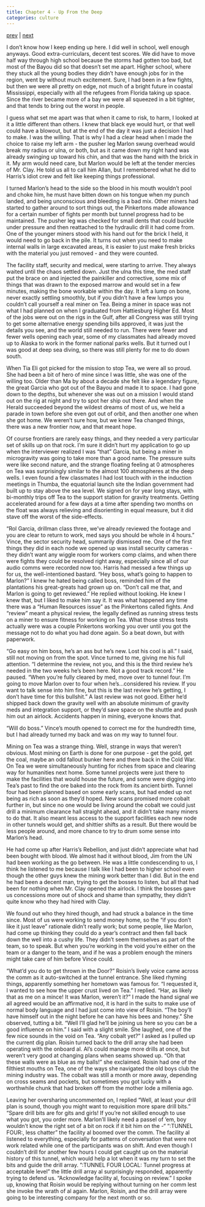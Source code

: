 ```yaml
---
title: Chapter 4 - Up From the Deep
categories: culture
---
```

[prev](3-irrigation) | [next](5-aeration)

I don’t know how I keep ending up here. I did well in school, well enough anyways. Good extra-curriculars, decent test scores. We did have to move half way through high school because the storms had gotten too bad, but most of the Bayou did so that doesn’t set me apart. Higher school, where they stuck all the young bodies they didn’t have enough jobs for in the region, went by without much excitement. Sure, I had been in a few fights, but then we were all pretty on edge, not much of a bright future in coastal Mississippi, especially with all the refugees from Florida taking up space. Since the river became more of a bay we were all squeezed in a bit tighter, and that tends to bring out the worst in people.

I guess what set me apart was that when it came to risk, to harm, I looked at it a little different than others. I knew that black eye would hurt, or that well could have a blowout, but at the end of the day it was just a decision I had to make. I was the willing. That is why I had a clear head when I made the choice to raise my left arm - the pusher leg Marlon swung overhead would break my radius or ulna, or both, but as it came down my right hand was already swinging up toward his chin, and that was the hand with the brick in it. My arm would need care, but Marlon would be left at the tender mercies of Mr. Clay. He told us all to call him Allan, but I remembered what he did to Harris’s idiot crew and felt like keeping things professional.

I turned Marlon’s head to the side so the blood in his mouth wouldn’t pool and choke him, he must have bitten down on his tongue when my punch landed, and being unconscious and bleeding is a bad mix. Other miners had started to gather around to sort things out, the Pinkertons made allowance for a certain number of fights per month but tunnel progress had to be maintained. The pusher leg was checked for small dents that could buckle under pressure and then reattached to the hydraulic drill it had come from. One of the younger miners stood with his hand out for the brick I held, it would need to go back in the pile. It turns out when you need to make internal walls in large excavated areas, it is easier to just make fresh bricks with the material you just removed - and they were counted.

The facility staff, security and medical, were starting to arrive. They always waited until the chaos settled down. Just the ulna this time, the med staff put the brace on and injected the painkiller and corrective, some mix of things that was drawn to the exposed marrow and would set in a few minutes, making the bone workable within the day. It left a lump on bone, never exactly settling smoothly, but if you didn’t have a few lumps you couldn’t call yourself a real miner on Tea. Being a miner in space was not what I had planned on when I graduated from Hattiesburg Higher Ed. Most of the jobs were out on the rigs in the Gulf, after all Congress was still trying to get some alternative energy spending bills approved, it was just the details you see, and the world still needed to run. There were fewer and fewer wells opening each year, some of my classmates had already moved up to Alaska to work in the former national parks wells. But it turned out I was good at deep sea diving, so there was still plenty for me to do down south.

When Tia Eli got picked for the mission to stop Tea, we were all so proud. She had been a bit of hero of mine since I was little, she was one of the willing too. Older than Ma by about a decade she felt like a legendary figure, the great Garcia who got out of the Bayou and made it to space. I had gone down to the depths, but whenever she was out on a mission I would stand out on the rig at night and try to spot her ship out there. And when the Herald succeeded beyond the wildest dreams of most of us, we held a parade in town before she even got out of orbit, and then another one when she got home. We weren’t sure how, but we knew Tea changed things, there was a new frontier now, and that meant hope.

Of course frontiers are rarely easy things, and they needed a very particular set of skills up on that rock. I’m sure it didn’t hurt my application to go up when the interviewer realized I was “that” Garcia, but being a miner in microgravity was going to take more than a good name. The pressure suits were like second nature, and the strange floating feeling at 0 atmospheres on Tea was surprisingly similar to the almost 100 atmospheres at the deep wells. I even found a few classmates I had lost touch with in the induction meetings in Thumba, the equatorial launch site the Indian government had built up to stay above the sea level. We signed on for year long stays, with bi-monthly trips off Tea to the support station for gravity treatments. Getting accelerated around for a few days at a time after spending two months on the float was always relieving and disorienting in equal measure, but it did stave off the worst of the side-effects.

“Rol Garcia, drillman class three, we’ve already reviewed the footage and you are clear to return to work, med says you should be whole in 4 hours.” Vince, the sector security head, summarily dismissed me. One of the first things they did in each node we opened up was install security cameras - they didn’t want any wiggle room for workers comp claims, and when there were fights they could be resolved right away, especially since all of our audio comms were recorded now too. Harris had messed a few things up for us, the well-intentioned bastard. “Hey boss, what’s going to happen to Marlon?” I knew he hated being called boss, reminded him of the plantations his great-greats had grown up on. “Don’t call me that, and Marlon is going to get reviewed.” He replied without looking. He knew I knew that, but I liked to make him say it. It was what happened any time there was a “Human Resources issue” as the Pinkertons called fights. And “review” meant a physical review, the legally defined as running stress tests on a miner to ensure fitness for working on Tea. What those stress tests actually were was a couple Pinkertons working you over until you got the message not to do what you had done again. So a beat down, but with paperwork.

“Go easy on him boss, he’s an ass but he’s new. Lost his cool is all.” I said, still not moving on from the spot. Vince turned to me, giving me his full attention. “I determine the review, not you, and this is the third review he’s needed in the two weeks he’s been here. Not a good track record.” He paused. “When you’re fully cleared by med, move over to tunnel four. I’m going to move Marlon over to four when he’s…considered his review. If you want to talk sense into him fine, but this is the last review he’s getting, I don’t have time for this bullshit.” A last review was not good. Either he’d shipped back down the gravity well with an absolute minimum of gravity meds and integration support, or they’d save space on the shuttle and push him out an airlock. Accidents happen in mining, everyone knows that.

“Will do boss.” Vince’s mouth opened to correct me for the hundredth time, but I had already turned my back and was on my way to tunnel four.

Mining on Tea was a strange thing. Well, strange in ways that weren’t obvious. Most mining on Earth is done for one purpose - get the gold, get the coal, maybe an odd fallout bunker here and there back in the Cold War. On Tea we were simultaneously hunting for riches from space and clearing way for humanities next home. Some tunnel projects were just there to make the facilities that would house the future, and some were digging into Tea’s past to find the ore baked into the rock from its ancient birth. Tunnel four had been planned based on some early scans, but had ended up not being as rich as soon as they’d hoped. New scans promised more cobalt further in, but since no one would be living around the cobalt we could just drill a minimum clearance hall straight ahead, and it didn’t take many miners to do that. It also meant less access to the support facilities each new node in other tunnels would get, and shittier shifts as a result. But there would be less people around, and more chance to try to drum some sense into Marlon’s head.

He had come up after Harris’s Rebellion, and just didn’t appreciate what had been bought with blood. We almost had it without blood, Jim from the UN had been working as the go between. He was a little condescending to us, I think he listened to me because I talk like I had been to higher school even though the other guys knew the mining work better than I did. But in the end he had been a decent man, trying to get the bosses to listen, but all that had been for nothing when Mr. Clay opened the airlock. I think the bosses gave us concessions more out of shock and shame than sympathy, they didn’t quite know who they had hired with Clay.

We found out who they hired though, and had struck a balance in the time since. Most of us were working to send money home, so the “if you don’t like it just leave” rationale didn’t really work; but some people, like Marlon, had come up thinking they could do a year’s contract and then fall back down the well into a cushy life. They didn’t seem themselves as part of the team, so to speak. But when you’re working in the void you’re either on the team or a danger to the team, and if he was a problem enough the miners might take care of him before Vince could.

“What’d you do to get thrown in the Door?” Roisin’s lively voice came across the comm as it auto-switched at the tunnel entrance. She liked rhyming things, apparently something her hometown was famous for. “I requested it, I wanted to see how the upper crust lived on Tea.” I replied. “Har, as likely that as me on a mince! It was Marlon, weren’t it?” I made the hand signal we all agreed would be an affirmative nod, it is hard in the suits to make use of normal body language and I had just come into view of Roisin. “The boy’ll have himself out in the night before he can have his bees and honey.” She observed, tutting a bit. “Well I’ll glad he’ll be joining us here so you can be a good influence on him.” I said with a slight smile. She laughed, one of the few nice sounds in the void on Tea. “Any cobalt yet?” I asked as I pulled up the current dig plan. Roisin turned back to the drill array she had been operating with the onboard al. Al’s could manage more drills at once, but weren’t very good at changing plans when seams showed up. “Oh that these walls were as blue as my balls!” she exclaimed. Roisin had one of the filthiest mouths on Tea, one of the ways she navigated the old boys club the mining industry was. The cobalt was still a month or more away, depending on cross seams and pockets, but sometimes you got lucky with a worthwhile chunk that had broken off from the mother lode a millenia ago.

Leaving her oversharing uncommented on, I replied “Well, at least your drill plan is sound, though you might want to requisition more spare drill bits.” “Spare drill bits are for gits and girls! If you’re not skilled enough to use what you got, you order more. Marlon’ll likely need a passel of ‘em, boy wouldn’t know the right set of a bit on rock if it bit him on the -“ “:TUNNEL FOUR:, less chatter” the facility al boomed over the comm. The facility al listened to everything, especially for patterns of conversation that were not work related while one of the participants was on shift. And even though I couldn’t drill for another few hours I could get caught up on the material history of this tunnel, which would help a lot when it was my turn to set the bits and guide the drill array. ”:TUNNEL FOUR LOCAL: Tunnel progress at acceptable level” the little drill array al surprisingly responded, apparently trying to defend us. “Acknowledge facility al, focusing on review.” I spoke up, knowing that Roisin would be replying without turning on her comm lest she invoke the wrath of al again. Marlon, Roisin, and the drill array were going to be interesting company for the next month or so.

